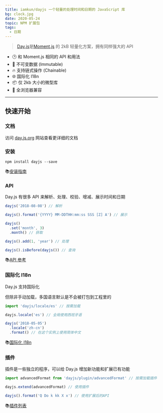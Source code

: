 ```yaml
---
title: iamkun/dayjs 一个轻量的处理时间和日期的 JavaScript 库
bg: clock.jpg
date: 2020-05-24
topic: NPM 扩展包
tags: 
  - 日期
---
```


> [Day.js](https://github.com/iamkun/dayjs)是[Moment.js](https://github.com/moment/moment/) 的 2kB 轻量化方案，拥有同样强大的 API

- 🕒 和 Moment.js 相同的 API 和用法
- 💪 不可变数据 (Immutable)
- 🔥 支持链式操作 (Chainable)
- 🌐 国际化 I18n
- 📦 仅 2kb 大小的微型库
- 👫 全浏览器兼容

---

## 快速开始

### 文档

访问 [day.js.org](https://day.js.org/) 网站查看更详细的文档

### 安装

```console
npm install dayjs --save
```

📚[安装指南](https://day.js.org/docs/zh-CN/installation/installation)

### API

Day.js 有很多 API 来解析、处理、校验、增减、展示时间和日期

```javascript
dayjs('2018-08-08') // 解析

dayjs().format('{YYYY} MM-DDTHH:mm:ss SSS [Z] A') // 展示

dayjs()
  .set('month', 3)
  .month() // 获取

dayjs().add(1, 'year') // 处理

dayjs().isBefore(dayjs()) // 查询
```

📚[API 参考](https://day.js.org/docs/zh-CN/parse/parse)

### 国际化 I18n

Day.js 支持国际化

但除非手动加载，多国语言默认是不会被打包到工程里的

```javascript
import 'dayjs/locale/es' // 按需加载

dayjs.locale('es') // 全局使用西班牙语

dayjs('2018-05-05')
  .locale('zh-cn')
  .format() // 在这个实例上使用简体中文
```

📚[国际化 I18n](https://day.js.org/docs/zh-CN/i18n/i18n)

### 插件

插件是一些独立的程序，可以给 Day.js 增加新功能和扩展已有功能

```javascript
import advancedFormat from 'dayjs/plugin/advancedFormat' // 按需加载插件

dayjs.extend(advancedFormat) // 使用插件

dayjs().format('Q Do k kk X x') // 使用扩展后的API
```

📚[插件列表](https://day.js.org/docs/zh-CN/plugin/plugin)